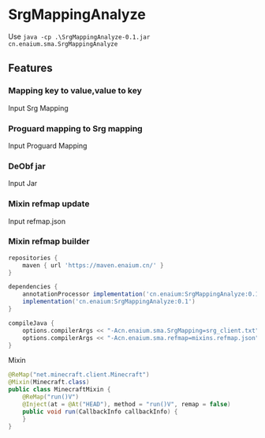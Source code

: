 # SrgMappingAnalyze

Use `java -cp .\SrgMappingAnalyze-0.1.jar cn.enaium.sma.SrgMappingAnalyze`

## Features

### Mapping key to value,value to key

Input Srg Mapping

### Proguard mapping to Srg mapping

Input Proguard Mapping

### DeObf jar

Input Jar

### Mixin refmap update

Input refmap.json

### Mixin refmap builder

```groovy
repositories {
    maven { url 'https://maven.enaium.cn/' }
}

dependencies {
    annotationProcessor implementation('cn.enaium:SrgMappingAnalyze:0.1')
    implementation('cn.enaium:SrgMappingAnalyze:0.1')
}

compileJava {
    options.compilerArgs << "-Acn.enaium.sma.SrgMapping=srg_client.txt"
    options.compilerArgs << "-Acn.enaium.sma.refmap=mixins.refmap.json"
}
```

Mixin

```java
@ReMap("net.minecraft.client.Minecraft")
@Mixin(Minecraft.class)
public class MinecraftMixin {
    @ReMap("run()V")
    @Inject(at = @At("HEAD"), method = "run()V", remap = false)
    public void run(CallbackInfo callbackInfo) {
    }
}
```
